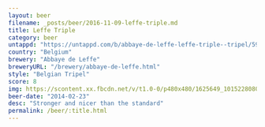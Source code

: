 ```yaml
---
layout: beer
filename: _posts/beer/2016-11-09-leffe-triple.md
title: Leffe Triple
category: beer
untappd: "https://untappd.com/b/abbaye-de-leffe-leffe-triple--tripel/5943"
country: "Belgium"
brewery: "Abbaye de Leffe"
breweryURL: "/brewery/abbaye-de-leffe.html"
style: "Belgian Tripel"
score: 8
img: https://scontent.xx.fbcdn.net/v/t1.0-0/p480x480/1625649_10152280800668745_1746325328_n.jpg?_nc_cat=0&oh=d5b0579129c883944b4177c8d908e3a0&oe=5BC19886
beer-date: "2014-02-23"
desc: "Stronger and nicer than the standard"
permalink: /beer/:title.html
---
```

